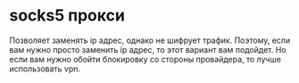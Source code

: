 # socks5 прокси

Позволяет заменять ip адрес, однако не шифрует трафик.
Поэтому, если вам нужно просто заменить ip адрес, то этот вариант вам подойдет.
Но если вам нужно обойти блокировку со стороны провайдера, то лучше использовать vpn.
